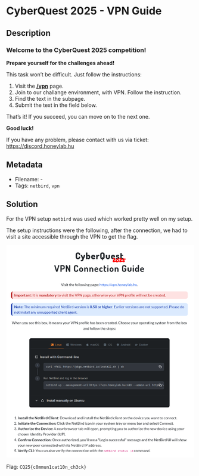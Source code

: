 # CyberQuest 2025 - VPN Guide

## Description

### Welcome to the CyberQuest 2025 competition!

**Prepare yourself for the challenges ahead!**

This task won’t be difficult. Just follow the instructions:

1. Visit the **[/vpn](https://cyberquest.honeylab.hu/vpn)** page.
2. Join to our challange environment, with VPN. Follow the instruction.
3. Find the text in the subpage.
4. Submit the text in the field below.

That’s it! If you succeed, you can move on to the next one.

**Good luck!**

If you have any problem, please contact with us via ticket: <https://discord.honeylab.hu>

## Metadata

- Filename: -
- Tags: `netbird`, `vpn`

## Solution

For the VPN setup `netbird` was used which worked pretty well on my setup.

The setup instructions were the following, after the connection, we had to visit a site accessible through the VPN to get the flag.

![netbird setup](media/netbird.png)

Flag: `CQ25{c0mmun1cat10n_ch3ck}`